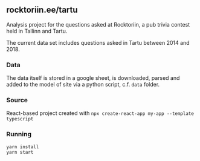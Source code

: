 ## rocktoriin.ee/tartu

Analysis project for the questions asked at Rocktoriin, a pub trivia contest held in Tallinn and Tartu.

The current data set includes questions asked in Tartu between 2014 and 2018.

### Data

The data itself is stored in a google sheet, is downloaded, parsed and added to the model of site via a python script, c.f. `data` folder.

### Source

React-based project created with `npx create-react-app my-app --template typescript`

### Running

```
yarn install
yarn start
```